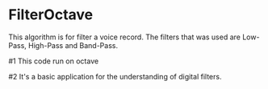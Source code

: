 # FilterOctave
This algorithm is for filter a voice record. The filters that was used are Low-Pass, High-Pass and Band-Pass.

#1 This code run on octave

#2 It's a basic application for the understanding of digital filters.


